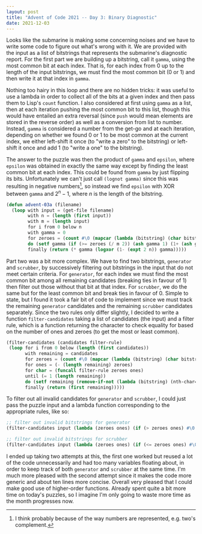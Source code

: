 ```yaml
---
layout: post
title: "Advent of Code 2021 -- Day 3: Binary Diagnostic"
date: 2021-12-03
---
```


Looks like the submarine is making some concerning noises and we have to write
some code to figure out what's wrong with it. We are provided with the input as
a list of bitstrings that represents the submarine's diagnostic report. For the
first part we are building up a bitstring, call it `gamma`, using the most
common bit at each index. That is, for each index from 0 up to the length of
the input bitstrings, we must find the most common bit (0 or 1) and then write
it at that index in `gamma`.

Nothing too hairy in this loop and there are no hidden tricks: it was useful to
use a lambda in order to collect all of the bits at a given index and then pass
them to Lisp's `count` function. I also considered at first using `gamma` as a
list, then at each iteration pushing the most common bit to this list, though
this would have entailed an extra reversal (since `push` would mean elements
are stored in the reverse order) as well as a conversion from list to number.
Instead, `gamma` is considered a number from the get-go and at each iteration,
depending on whether we found 0 or 1 to be most common at the current index,
we either left-shift it once (to "write a zero" to the bitstring) or left-shift
it once and add 1 (to "write a one" to the bitstring).

The answer to the puzzle was then the product of `gamma` and `epsilon`, where
`epsilon` was obtained in exactly the same way except by finding the least
common bit at each index. This could be found from `gamma` by just flipping its
bits. Unfortunately we can't just call `(lognot gamma)` since this was
resulting in negative numbers[^1], so instead we find `epsilon` with XOR
between `gamma` and $2^n-1$, where $n$ is the length of the bitstring.

```lisp
(defun advent-03a (filename)
  (loop with input = (get-file filename)
        with n = (length (first input))
        with m = (length input)
        for i from 0 below n
        with gamma = 0
        for zeroes = (count #\0 (mapcar (lambda (bitstring) (char bitstring i)) input))
        do (setf gamma (if (>= zeroes (/ m 2)) (ash gamma 1) (1+ (ash gamma 1))))
        finally (return (* gamma (logxor (1- (expt 2 n)) gamma)))))
```

Part two was a bit more complex. We have to find two bitstrings, `generator`
and `scrubber`, by successively filtering out bitstrings in the input that do
not meet certain criteria. For `generator`, for each index we must find the
most common bit among all remaining candidates (breaking ties in favour of 1)
then filter out those without that bit at that index. For `scrubber`, we do the
same but for the least common bit and break ties in favour of 0. Simple to
state, but I found it took a fair bit of code to implement since we must track
the remaining `generator` candidates and the remaining `scrubber` candidates
separately. Since the two rules only differ slightly, I decided to write a
function `filter-candidates` taking a list of candidates (the input) and a
filter rule, which is a function returning the character to check equality for
based on the number of ones and zeroes (to get the most or least common). 

```lisp
(filter-candidates (candidates filter-rule)
 (loop for i from 0 below (length (first candidates))
	   with remaining = candidates
	   for zeroes = (count #\0 (mapcar (lambda (bitstring) (char bitstring i)) remaining))
	   for ones = (- (length remaining) zeroes)
	   for char = (funcall filter-rule zeroes ones)
	   until (= 1 (length remaining))
	   do (setf remaining (remove-if-not (lambda (bitstring) (nth-char= bitstring i char)) remaining))
	   finally (return (first remaining)))))
```

To filter out all invalid candidates for `generator` and `scrubber`, I could
just pass the puzzle input and a lambda function corresponding to the
appropriate rules, like so:

```lisp
;; filter out invalid bitstrings for generator
(filter-candidates input (lambda (zeroes ones) (if (> zeroes ones) #\0 #\1)))

;; filter out invalid bitstrings for scrubber
(filter-candidates input (lambda (zeroes ones) (if (<= zeroes ones) #\0 #\1)))
```

I ended up taking two attempts at this, the first one worked but reused a lot
of the code unnecessarily and had too many variables floating about, in order
to keep track of both `generator` and `scrubber` at the same time. I'm much
more pleased with the second attempt since it makes the code more generic and
about ten lines more concise. Overall very pleased that I could make good use
of higher-order functions. Already spent quite a bit more time on today's
puzzles, so I imagine I'm only going to waste more time as the month
progresses now.

[^1]: I think probably because of the way numbers are represented, e.g. two's
  complement.
